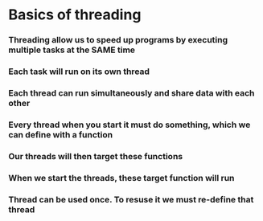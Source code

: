 # Basics of threading

### Threading allow us to speed up programs by executing multiple tasks at the SAME time
### Each task will run on its own thread
### Each thread can run simultaneously and share data with each other
### Every thread when you start it must do something, which we can define with a function
### Our threads will then target these functions
### When we start the threads, these target function will run
### Thread can be used once. To resuse it we must re-define that thread
